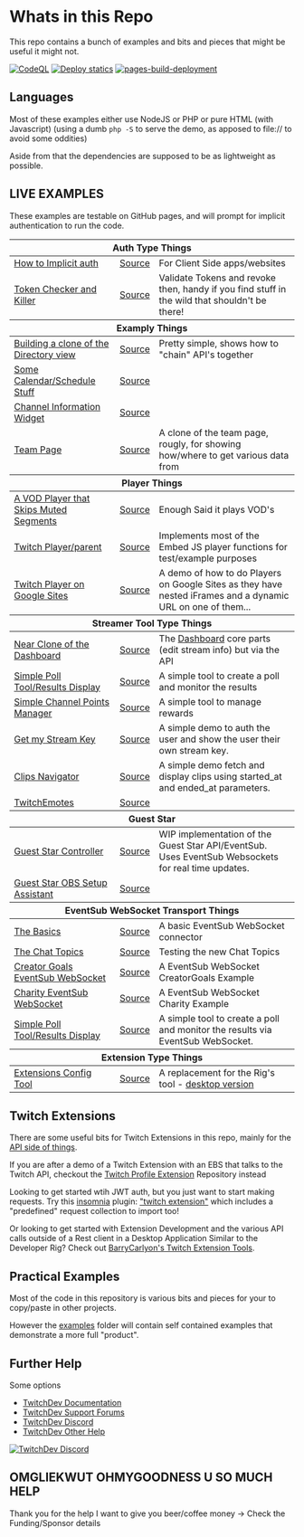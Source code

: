 # Whats in this Repo

This repo contains a bunch of examples and bits and pieces that might be useful it might not.

[![CodeQL](https://github.com/BarryCarlyon/twitch_misc/actions/workflows/codeql.yml/badge.svg)](https://github.com/BarryCarlyon/twitch_misc/actions/workflows/codeql.yml)
[![Deploy statics](https://github.com/BarryCarlyon/twitch_misc/actions/workflows/publish-pages.yml/badge.svg)](https://github.com/BarryCarlyon/twitch_misc/actions/workflows/publish-pages.yml)
[![pages-build-deployment](https://github.com/BarryCarlyon/twitch_misc/actions/workflows/pages/pages-build-deployment/badge.svg)](https://github.com/BarryCarlyon/twitch_misc/actions/workflows/pages/pages-build-deployment)

## Languages

Most of these examples either use NodeJS or PHP or pure HTML (with Javascript) (using a dumb `php -S` to serve the demo, as apposed to file:// to avoid some oddities)

Aside from that the dependencies are supposed to be as lightweight as possible.

## LIVE EXAMPLES

These examples are testable on GitHub pages, and will prompt for implicit authentication to run the code.

<table>
    <thead><tr><th colspan="3">Auth Type Things</th></tr></thead>
    <tbody>
        <tr><td><a href="https://barrycarlyon.github.io/twitch_misc/authentication/implicit_auth/">How to Implicit auth</a></td><td><a href="https://github.com/BarryCarlyon/twitch_misc/tree/main/authentication/implicit_auth/">Source</a></td><td>For Client Side apps/websites</td></tr>
        <tr><td><a href="https://barrycarlyon.github.io/twitch_misc/examples/token_checker/">Token Checker and Killer</a></td><td><a href="https://github.com/BarryCarlyon/twitch_misc/tree/main/examples/token_checker">Source</a></td><td>Validate Tokens and revoke then, handy if you find stuff in the wild that shouldn't be there!</tr>
    </tbody>
    <thead><tr><th colspan="3">Examply Things</th></tr></thead>
    <tbody>
        <tr><td><a href="https://barrycarlyon.github.io/twitch_misc/examples/browse_categories/">Building a clone of the Directory view</a></td><td><a href="https://github.com/BarryCarlyon/twitch_misc/tree/main/examples/browse_categories">Source</a></td><td>Pretty simple, shows how to "chain" API's together</tr>
        <tr><td><a href="https://barrycarlyon.github.io/twitch_misc/examples/calendar/">Some Calendar/Schedule Stuff</a></td><td><a href="https://github.com/BarryCarlyon/twitch_misc/tree/main/examples/calendar">Source</a></td><td></td></tr>
        <tr><td><a href="https://barrycarlyon.github.io/twitch_misc/examples/channel_information/">Channel Information Widget</a></td><td><a href="https://github.com/BarryCarlyon/twitch_misc/tree/main/examples/channel_information">Source</a></td><td></td></tr>
        <tr><td><a href="https://barrycarlyon.github.io/twitch_misc/examples/team/">Team Page</a></td><td><a href="https://github.com/BarryCarlyon/twitch_misc/tree/main/examples/team">Source</a></td><td>A clone of the team page, rougly, for showing how/where to get various data from</td></tr>
    </tbody>
    <thead><tr><th colspan="3">Player Things</th></tr></thead>
    <tbody>
        <tr><td><a href="https://barrycarlyon.github.io/twitch_misc/examples/vod_player/">A VOD Player that Skips Muted Segments</a></td><td><a href="https://github.com/BarryCarlyon/twitch_misc/tree/main/examples/vod_player">Source</a></td><td>Enough Said it plays VOD's</td></tr>
        <tr><td><a href="https://barrycarlyon.github.io/twitch_misc/player/html/">Twitch Player/parent</a></td><td><a href="https://github.com/BarryCarlyon/twitch_misc/tree/main/player/html">Source</a></td><td>Implements most of the Embed JS player functions for test/example purposes</td></tr>
        <tr><td><a href="https://sites.google.com/view/barry-twitch-embed-test/home">Twitch Player on Google Sites</a></td><td><a href="https://github.com/BarryCarlyon/twitch_misc/tree/main/player/googlesites">Source</a></td><td>A demo of how to do Players on Google Sites as they have nested iFrames and a dynamic URL on one of them...</a></td></tr>
    </tbody>
    <thead><tr><th colspan="3">Streamer Tool Type Things</th></tr></thead>
    <tbody>
        <tr><td><a href="https://barrycarlyon.github.io/twitch_misc/examples/channel_dashboard/">Near Clone of the Dashboard</a></td><td><a href="https://github.com/BarryCarlyon/twitch_misc/tree/main/examples/channel_dashboard">Source</a></td><td>The <a href="https://dashboard.twitch.tv/stream-manager">Dashboard</a> core parts (edit stream info) but via the API</td></tr>
        <tr><td><a href="https://barrycarlyon.github.io/twitch_misc/examples/poll_tool/">Simple Poll Tool/Results Display</a></td><td><a href="https://github.com/BarryCarlyon/twitch_misc/tree/main/examples/poll_tool">Source</a></td><td>A simple tool to create a poll and monitor the results</td></tr>
        <tr><td><a href="https://barrycarlyon.github.io/twitch_misc/examples/channel_points/">Simple Channel Points Manager</a></td><td><a href="https://github.com/BarryCarlyon/twitch_misc/tree/main/examples/channel_points">Source</a></td><td>A simple tool to manage rewards</td></tr>
        <tr><td><a href="https://barrycarlyon.github.io/twitch_misc/examples/stream_key/">Get my Stream Key</a></td><td><a href="https://github.com/BarryCarlyon/twitch_misc/tree/main/examples/stream_key">Source</a></td><td>A simple demo to auth the user and show the user their own stream key.</td></tr>
        <tr><td><a href="https://barrycarlyon.github.io/twitch_misc/examples/clips_navigator/">Clips Navigator</a></td><td><a href="https://github.com/BarryCarlyon/twitch_misc/tree/main/examples/clips_navigator">Source</a></td><td>A simple demo fetch and display clips using started_at and ended_at parameters.</td></tr>
        <tr><td><a href="https://barrycarlyon.github.io/twitch_misc/examples/twitchemotes/">TwitchEmotes</a></td><td><a href="https://github.com/BarryCarlyon/twitch_misc/tree/main/examples/twitchemotes/">Source</a></td><td></td></tr>
    </tbody>
    <thead><tr><th colspan="3">Guest Star</th></tr></thead>
    <tbody>
        <tr><td><a href="https://barrycarlyon.github.io/twitch_misc/examples/guest_star/controller/">Guest Star Controller</a></td><td><a href="https://github.com/BarryCarlyon/twitch_misc/tree/main/examples/guest_star/controller/">Source</a></td><td>WIP implementation of the Guest Star API/EventSub. Uses EventSub Websockets for real time updates.</td></tr>
        <tr><td><a href="https://barrycarlyon.github.io/twitch_misc/examples/guest_star/obs_assist/">Guest Star OBS Setup Assistant</a></td><td><a href="https://github.com/BarryCarlyon/twitch_misc/tree/main/examples/guest_star/obs_assist/">Source</a></td><td></td></tr>
    </tbody>
    <thead><tr><th colspan="3">EventSub WebSocket Transport Things</th></tr></thead>
    <tbody>
        <tr><td><a href="https://barrycarlyon.github.io/twitch_misc/eventsub/websockets/web/basic/">The Basics</a></td><td><a href="https://github.com/BarryCarlyon/twitch_misc/tree/main/eventsub/websockets/web/basic">Source</a></td><td>A basic EventSub WebSocket connector</td></tr>
        <tr><td><a href="https://barrycarlyon.github.io/twitch_misc/eventsub/websockets/web/chat/">The Chat Topics</a></td><td><a href="https://github.com/BarryCarlyon/twitch_misc/tree/main/eventsub/websockets/web/chat">Source</a></td><td>Testing the new Chat Topics</td></tr>
        <tr><td><a href="https://barrycarlyon.github.io/twitch_misc/eventsub/websockets/web/creatorgoals/">Creator Goals EventSub WebSocket</a></td><td><a href="https://github.com/BarryCarlyon/twitch_misc/tree/main/eventsub/websockets/web/creatorgoals/">Source</a></td><td>A EventSub WebSocket CreatorGoals Example</td></tr>
        <tr><td><a href="https://barrycarlyon.github.io/twitch_misc/eventsub/websockets/web/charity/">Charity EventSub WebSocket</a></td><td><a href="https://github.com/BarryCarlyon/twitch_misc/tree/main/eventsub/websockets/web/charity/">Source</a></td><td>A EventSub WebSocket Charity Example</td></tr>
        <tr><td><a href="https://barrycarlyon.github.io/twitch_misc/examples/poll_tool/">Simple Poll Tool/Results Display</a></td><td><a href="https://github.com/BarryCarlyon/twitch_misc/tree/main/examples/poll_tool">Source</a></td><td>A simple tool to create a poll and monitor the results via EventSub WebSocket.</td></tr>
    </tbody>
    <thead><tr><th colspan="3">Extension Type Things</th></tr></thead>
    <tbody>
        <tr><td><a href="https://barrycarlyon.github.io/twitch_misc/examples/extension_config/">Extensions Config Tool</a></td><td><a href="https://github.com/BarryCarlyon/twitch_misc/tree/main/examples/extension_config">Source</a></td><td>A replacement for the Rig's tool - <a href="https://github.com/barrycarlyon/twitch_extension_tools">desktop version</a></td></tr>
    </tbody>
</table>

## Twitch Extensions

There are some useful bits for Twitch Extensions in this repo, mainly for the [API side of things](https://github.com/BarryCarlyon/twitch_misc/tree/main/extensions).

If you are after a demo of a Twitch Extension with an EBS that talks to the Twitch API, checkout the [Twitch Profile Extension](https://github.com/BarryCarlyon/twitch_profile_extension) Repository instead

Looking to get started wtih JWT auth, but you just want to start making requests. Try this [insomnia](https://insomnia.rest) plugin: ["twitch extension"](https://github.com/BarryCarlyon/insomnia-plugin-twitch-extension-barrycarlyon) which includes a "predefined" request collection to import too!

Or looking to get started with Extension Development and the various API calls outside of a Rest client in a Desktop Application Similar to the Developer Rig? Check out [BarryCarlyon's Twitch Extension Tools](https://github.com/barrycarlyon/twitch_extension_tools).

## Practical Examples

Most of the code in this repository is various bits and pieces for your to copy/paste in other projects.

However the [examples](examples) folder will contain self contained examples that demonstrate a more full "product".

## Further Help

Some options

- [TwitchDev Documentation](http://dev.twitch.tv/docs)
- [TwitchDev Support Forums](https://discuss.dev.twitch.tv/)
- [TwitchDev Discord](https://link.twitch.tv/devchat)
- [TwitchDev Other Help](https://dev.twitch.tv/support)

[![TwitchDev Discord](https://discordapp.com/api/guilds/504015559252377601/embed.png?style=banner2)](https://link.twitch.tv/devchat)

## OMGLIEKWUT OHMYGOODNESS U SO MUCH HELP

Thank you for the help I want to give you beer/coffee money -> Check the Funding/Sponsor details
